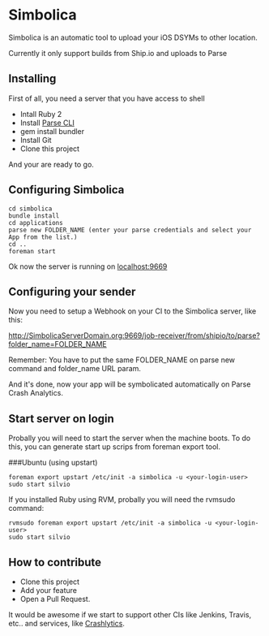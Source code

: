 Simbolica
=========

Simbolica is an automatic tool to upload your iOS DSYMs to other location.

Currently it only support builds from Ship.io and uploads to Parse

Installing
----------

First of all, you need a server that you have access to shell

* Intall Ruby 2
* Install [Parse CLI](https://parse.com/docs/cloud_code_guide)
* gem install bundler
* Install Git
* Clone this project

And your are ready to go.

Configuring Simbolica
---------------------

```
cd simbolica
bundle install
cd applications
parse new FOLDER_NAME (enter your parse credentials and select your App from the list.)
cd ..
foreman start
```

Ok now the server is running on [localhost:9669](localhost:9669)

Configuring your sender
-----------------------

Now you need to setup a Webhook on your CI to the Simbolica server, like this:

http://SimbolicaServerDomain.org:9669/job-receiver/from/shipio/to/parse?folder_name=FOLDER_NAME

Remember: You have to put the same FOLDER_NAME on parse new command and folder_name URL param.

And it's done, now your app will be symbolicated automatically on Parse Crash
Analytics.

Start server on login
---------------------

Probally you will need to start the server when the machine boots.
To do this, you can generate start up scrips from foreman export tool.

###Ubuntu (using upstart)

```
foreman export upstart /etc/init -a simbolica -u <your-login-user>
sudo start silvio
```

If you installed Ruby using RVM, probally you will need the rvmsudo command:

```
rvmsudo foreman export upstart /etc/init -a simbolica -u <your-login-user>
sudo start silvio
```

How to contribute
-----------------

* Clone this project
* Add your feature
* Open a Pull Request.

It would be awesome if we start to support other CIs like Jenkins, Travis, etc..
and services, like [Crashlytics](https://try.crashlytics.com/).